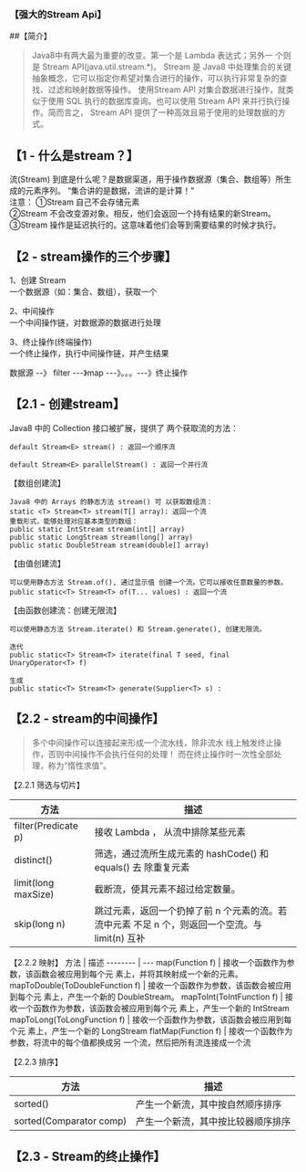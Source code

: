 ### 【强大的Stream Api】
##【简介】
>Java8中有两大最为重要的改变。第一个是 Lambda 表达式；另外一 个则是 Stream API(java.util.stream.*)。
Stream 是 Java8 中处理集合的关键抽象概念，它可以指定你希望对集合进行的操作，可以执行非常复杂的查找、过滤和映射数据等操作。
使用Stream API 对集合数据进行操作，就类似于使用 SQL 执行的数据库查询。也可以使用 Stream API 来并行执行操作。简而言之，
Stream API 提供了一种高效且易于使用的处理数据的方式。

## 【1 - 什么是stream？】
流(Stream) 到底是什么呢？是数据渠道，用于操作数据源（集合、数组等）所生成的元素序列。
“集合讲的是数据，流讲的是计算！”       
注意：
①Stream 自己不会存储元素        
②Stream 不会改变源对象。相反，他们会返回一个持有结果的新Stream。
③Stream 操作是延迟执行的。这意味着他们会等到需要结果的时候才执行。

## 【2 - stream操作的三个步骤】
1、创建 Stream     
一个数据源（如：集合、数组），获取一个

2、中间操作      
一个中间操作链，对数据源的数据进行处理 

3、终止操作(终端操作)        
一个终止操作，执行中间操作链，并产生结果
        
数据源 --》 filter ---》map ---》。。。---》终止操作

## 【2.1 - 创建stream】
Java8 中的 Collection 接口被扩展，提供了 两个获取流的方法：
```
default Stream<E> stream() : 返回一个顺序流 

default Stream<E> parallelStream() : 返回一个并行流
```

【数组创建流】
```
Java8 中的 Arrays 的静态方法 stream() 可 以获取数组流：
static <T> Stream<T> stream(T[] array): 返回一个流
重载形式，能够处理对应基本类型的数组： 
public static IntStream stream(int[] array)         
public static LongStream stream(long[] array)         
public static DoubleStream stream(double[] array)
```

【由值创建流】
```
可以使用静态方法 Stream.of(), 通过显示值 创建一个流。它可以接收任意数量的参数。
public static<T> Stream<T> of(T... values) : 返回一个流
```
【由函数创建流：创建无限流】
```
可以使用静态方法 Stream.iterate() 和 Stream.generate(), 创建无限流。

迭代
public static<T> Stream<T> iterate(final T seed, final UnaryOperator<T> f) 

生成
public static<T> Stream<T> generate(Supplier<T> s) : 
```

## 【2.2 - stream的中间操作】
> 多个中间操作可以连接起来形成一个流水线，除非流水 线上触发终止操作，否则中间操作不会执行任何的处理！ 而在终止操作时一次性全部处理，称为“惰性求值”。

【2.2.1 筛选与切片】

方法     | 描述
-------- | ---
filter(Predicate p) | 接收 Lambda ， 从流中排除某些元素
distinct()    | 筛选，通过流所生成元素的 hashCode() 和 equals() 去 除重复元素
limit(long maxSize)    | 截断流，使其元素不超过给定数量。
skip(long n)     | 跳过元素，返回一个扔掉了前 n 个元素的流。若流中元素 不足 n 个，则返回一个空流。与 limit(n) 互补       

【2.2.2 映射】
方法     | 描述
-------- | ---
map(Function f)  | 接收一个函数作为参数，该函数会被应用到每个元 素上，并将其映射成一个新的元素。
mapToDouble(ToDoubleFunction f)    | 接收一个函数作为参数，该函数会被应用到每个元 素上，产生一个新的 DoubleStream。 
mapToInt(ToIntFunction f)    | 接收一个函数作为参数，该函数会被应用到每个元 素上，产生一个新的 IntStream
mapToLong(ToLongFunction f)    | 接收一个函数作为参数，该函数会被应用到每个元 素上，产生一个新的 LongStream
flatMap(Function f)      |  接收一个函数作为参数，将流中的每个值都换成另 一个流，然后把所有流连接成一个流

【2.2.3 排序】

方法     | 描述 
-------- | ---  
sorted()  | 产生一个新流，其中按自然顺序排序  
sorted(Comparator comp)   |  产生一个新流，其中按比较器顺序排序


## 【2.3 - Stream的终止操作】
